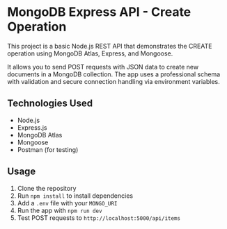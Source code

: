 # MongoDB Express API - Create Operation

This project is a basic Node.js REST API that demonstrates the CREATE operation using MongoDB Atlas, Express, and Mongoose. 

It allows you to send POST requests with JSON data to create new documents in a MongoDB collection. The app uses a professional schema with validation and secure connection handling via environment variables.

## Technologies Used
- Node.js
- Express.js
- MongoDB Atlas
- Mongoose
- Postman (for testing)

## Usage
1. Clone the repository
2. Run `npm install` to install dependencies
3. Add a `.env` file with your `MONGO_URI`
4. Run the app with `npm run dev`
5. Test POST requests to `http://localhost:5000/api/items`
